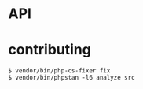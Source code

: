 # API

# contributing

```shell
$ vendor/bin/php-cs-fixer fix
$ vendor/bin/phpstan -l6 analyze src
```
